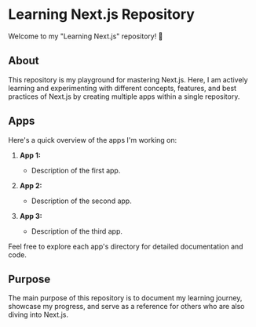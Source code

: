 # Learning Next.js Repository

Welcome to my "Learning Next.js" repository! 🚀

## About

This repository is my playground for mastering Next.js. Here, I am actively learning and experimenting with different concepts, features, and best practices of Next.js by creating multiple apps within a single repository.

## Apps

Here's a quick overview of the apps I'm working on:

1. **App 1:**
   - Description of the first app.

2. **App 2:**
   - Description of the second app.

3. **App 3:**
   - Description of the third app.

Feel free to explore each app's directory for detailed documentation and code.

## Purpose

The main purpose of this repository is to document my learning journey, showcase my progress, and serve as a reference for others who are also diving into Next.js.


